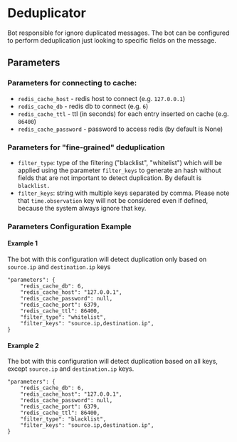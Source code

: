 # Deduplicator

Bot responsible for ignore duplicated messages. The bot can be configured to perform deduplication just looking to specific fields on the message.

## Parameters

### Parameters for connecting to cache:
* `redis_cache_host` - redis host to connect (e.g. `127.0.0.1`)
* `redis_cache_db` - redis db to connect (e.g. `6`)
* `redis_cache_ttl` - ttl (in seconds) for each entry inserted on cache (e.g. `86400`)
* `redis_cache_password` - password to access redis (by default is None)

### Parameters for "fine-grained" deduplication

* `filter_type`: type of the filtering ("blacklist", "whitelist") which will be applied
using the parameter `filter_keys` to generate an hash without fields that are not important
to detect duplication. By default is `blacklist.`
* `filter_keys`: string with multiple keys separated by comma. Please note that `time.observation` key will not be considered even if defined, because the system always ignore that key.


### Parameters Configuration Example

#### Example 1

The bot with this configuration will detect duplication only based on `source.ip` and `destination.ip` keys

```
"parameters": {
    "redis_cache_db": 6,
    "redis_cache_host": "127.0.0.1",
    "redis_cache_password": null,
    "redis_cache_port": 6379,
    "redis_cache_ttl": 86400,
    "filter_type": "whitelist",
    "filter_keys": "source.ip,destination.ip",
}
```

#### Example 2

The bot with this configuration will detect duplication based on all keys, except `source.ip` and `destination.ip` keys.

```
"parameters": {
    "redis_cache_db": 6,
    "redis_cache_host": "127.0.0.1",
    "redis_cache_password": null,
    "redis_cache_port": 6379,
    "redis_cache_ttl": 86400,
    "filter_type": "blacklist",
    "filter_keys": "source.ip,destination.ip",
}
```